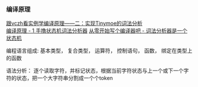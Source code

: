 ### 编译原理


[跟vczh看实例学编译原理——二：实现Tinymoe的词法分析](http://www.cppblog.com/vczh/archive/2014/03/02/206014.html)  
[编译原理 - 1 手撸状态机词法分析器](https://www.cnblogs.com/pointer-smq/p/4904531.html)
[从零开始写个编译器吧 - 词法分析器是一个状态机](https://segmentfault.com/a/1190000002478486)


编程语言组成:
基本类型，
复合类型，
运算符，
控制语句，
函数，
绑定在类型上的函数



语法分析：
逐个读取字符，并标记状态，根据当前字符状态与上一个或下一个字符的状态，把一个大字符串分割成一个个token






















